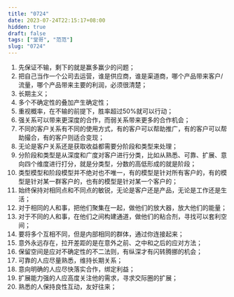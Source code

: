 ```yaml
---
title: "0724"
date: 2023-07-24T22:15:17+08:00
hidden: true
draft: false
tags: ["堂哥", "范范"]
slug: "0724"
---
```


1. 先保证不输，剩下的就是赢多赢少的问题；
2. 把自己当作一个公司去运营，谁是供应商，谁是渠道商，哪个产品带来客户/流量，哪个产品带来主要的利润，必须很清楚；
3. 长期主义；
4. 多个不确定性的叠加产生确定性；
5. 重视概率，在不输的前提下，胜率超过50%就可以行动；
6. 强关系可以带来更深度的合作，而弱关系带来更多的合作机会；
7. 不同的客户关系有不同的使用方式，有的客户可以帮助推广，有的客户可以帮助撮合，有的客户则适合变现；
8. 无论是客户关系还是获取收益都需要分阶段和类型来处理；
9. 分阶段和类型是从深度和广度对客户进行分类，比如从熟悉、可靠、扩展、意向四个维度进行打分，就是分类型，分数的高低形成的就是阶段；
10. 类型模型和阶段模型并不绝对也不唯一，有的模型是针对所有客户的，有的模型是针对某一群客户的，也有的模型是针对某一个客户的；
11. 始终保持对相同点和不同点的敏锐，无论是客户还是产品，无论是工作还是生活；
12. 对于相同的人和事，把他们聚集在一起，做他们的放大器，放大他们的能量；
13. 对于不同的人和事，在他们之间构建通道，做他们的粘合剂，寻找可以套利空间；
14. 要将多个互相不同，但是内部相同的群体，通过你连接起来；
15. 意外永远存在，拉开差距的是在意外之前、之中和之后的应对方法；
16. 保留空间是应对不确定性的不二法则，有纵深才有闪转腾挪的机会；
17. 可靠的人应尽量熟悉，维持长期关系；
18. 意向明确的人应尽快落实合作，绑定利益；
19. 扩展能力强的人应高度关注他的需求，寻求交际圈的扩展；
20. 熟悉的人保持良性互动，友好往来；
